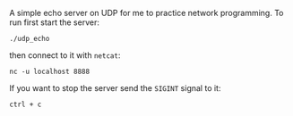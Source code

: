 A simple echo server on UDP for me to practice network programming. To run
first start the server:
```
./udp_echo
```
then connect to it with `netcat`:
```
nc -u localhost 8888
````
If you want to stop the server send the `SIGINT` signal to it:
```
ctrl + c
```
